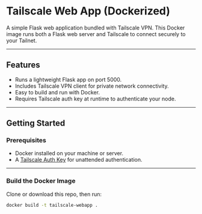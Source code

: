 # Tailscale Web App (Dockerized)

A simple Flask web application bundled with Tailscale VPN. This Docker image runs both a Flask web server and Tailscale to connect securely to your Tailnet.

---

## Features

- Runs a lightweight Flask app on port 5000.
- Includes Tailscale VPN client for private network connectivity.
- Easy to build and run with Docker.
- Requires Tailscale auth key at runtime to authenticate your node.

---

## Getting Started

### Prerequisites

- Docker installed on your machine or server.
- A [Tailscale Auth Key](https://tailscale.com/kb/1085/auth-keys/) for unattended authentication.

---

### Build the Docker Image

Clone or download this repo, then run:

```bash
docker build -t tailscale-webapp .
